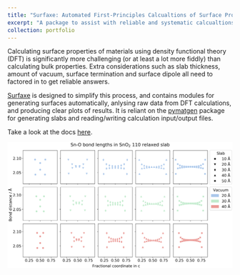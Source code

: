 ```yaml
---
title: "Surfaxe: Automated First-Principles Calcualtions of Surface Properties"
excerpt: "A package to assist with reliable and systematic calcualtions of surface properties <br/><img src='/images/surfaxe_header.png'>"
collection: portfolio
---
```


Calculating surface properties of materials using density functional theory (DFT) is significantly more challenging (or at least a lot more fiddly) than calculating bulk properties. Extra considerations such as slab thickness, amount of vacuum, surface termination and surface dipole all need to factored in to get reliable answers. 

[Surfaxe](https://github.com/SMTG-UCL/surfaxe) is designed to simplify this process, and contains modules for generating surfaces automatically, anlysing raw data from DFT calculations, and producing clear plots of results. It is reliant on the [pymatgen](https://pymatgen.org/) package for generating slabs and reading/writing calculation input/output files. 

Take a look at the docs [here](https://surfaxe.readthedocs.io/en/latest/).

![surfaxe example](/images/bond_analysis_plot.png)